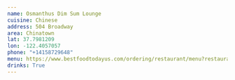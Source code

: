 ```yaml
---
name: Osmanthus Dim Sum Lounge
cuisine: Chinese
address: 504 Broadway
area: Chinatown
lat: 37.7981209
lon: -122.4057057
phone: "+14158729648"
menu: https://www.bestfoodtodayus.com/ordering/restaurant/menu?restaurant_uid=6922497f-86eb-4b75-94fe-f1d8bc3d059a
drinks: True
---
```

